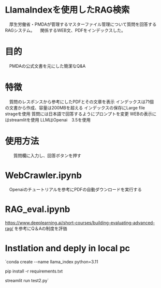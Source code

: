 # LlamaIndexを使用したRAG検索
　厚生労働省・PMDAが管理するマスターファイル管理について質問を回答するRAGシステム。
　関係するWEB文、PDFをインデックスした。
# 目的
 　PMDAの公式文書を元にした簡潔なQ&A
# 特徴
 　質問のレスポンスから参考にしたPDFとその文章を表示
  インデックスは71個の文書から作成、容量は200MBを超える
  インデックスの保存にLarge file strageを使用
   質問には日本語で回答するようにプロンプトを変更
   WEBの表示にはstreamlitを使用
   LLMはOpenai　3.5を使用
# 使用方法　
　　質問欄に入力し、回答ボタンを押す
# WebCrawler.ipynb
　Openaiのチュートリアルを参考にPDFの自動ダウンロードを実行する
# RAG_eval.ipynb
  https://www.deeplearning.ai/short-courses/building-evaluating-advanced-rag/
  を参考にQ＆Aの制度を評価
# Instlation and deply in local pc
`conda create --name llama_index python=3.11

pip install -r requirements.txt

streamlit run test2.py`
